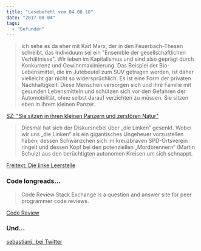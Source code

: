 ```yaml
---
title: "Lesebefehl vom 04.08.18"
date: "2017-08-04"
tags:
  - "Gefunden"
---
```


> Ich sehe es da eher mit Karl Marx, der in den Feuerbach-Thesen schreibt, das Individuum sei ein "Ensemble der gesellschaftlichen Verhältnisse". Wir leben im Kapitalismus und sind also geprägt durch Konkurrenz und Gewinnmaximierung. Das Beispiel der Bio-Lebensmittel, die im Jutebeutel zum SUV getragen werden, ist daher vielleicht gar nicht so widersprüchlich. Es ist eine Form der privaten Nachhaltigkeit: Diese Menschen versorgen sich und ihre Familie mit gesunden Lebensmitteln und schützen sich vor den Gefahren der Automobilität, ohne selbst darauf verzichten zu müssen. Sie sitzen eben in ihrem kleinen Panzer.

[SZ: "Sie sitzen in ihren kleinen Panzern und zerstören Natur"](http://www.sueddeutsche.de/politik/konsumverhalten-im-westen-sie-sitzen-in-ihren-kleinen-panzern-und-zerstoeren-natur-1.3610212)

> Diesmal hat sich der Diskursnebel über „die Linken“ gesenkt. Wobei wir uns „die Linken“ als ein gigantisches Ungeheuer vorzustellen haben, dessen Schwänzchen sich im kreuzbraven SPD-Ortsverein ringelt und dessen Kopf bei den potenziellen „Mordbrennern“ (Martin Schulz) aus den berüchtigten autonomen Kreisen um sich schnappt.

[Freitext: Die linke Leerstelle](http://www.zeit.de/freitext/2017/08/04/linke-konservativismus-debatte-hamburg/)

### Code longreads…

> Code Review Stack Exchange is a question and answer site for peer programmer code reviews.

[Code Review](https://codereview.stackexchange.com/)

### Und…

<a href="https://twitter.com/sebastianj\_/status/893116942176964608">sebastianj\_ bei Twitter</a>
